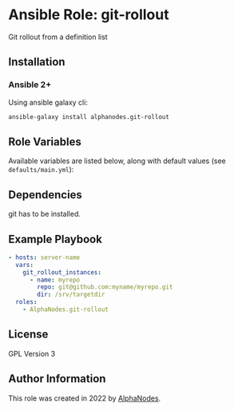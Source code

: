 # Ansible Role: git-rollout

Git rollout from a definition list

## Installation

### Ansible 2+

Using ansible galaxy cli:

```bash
ansible-galaxy install alphanodes.git-rollout
```

## Role Variables

Available variables are listed below, along with default values (see `defaults/main.yml`):

## Dependencies

git has to be installed.

## Example Playbook

```yaml
- hosts: server-name
  vars:
    git_rollout_instances:
      - name: myrepo
        repo: git@github.com:myname/myrepo.git
        dir: /srv/targetdir
  roles:
    - AlphaNodes.git-rollout
```

## License

GPL Version 3

## Author Information

This role was created in 2022 by [AlphaNodes](https://alphanodes.com/).
